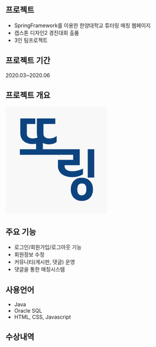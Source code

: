 ## 프로젝트
<ul>
  <li>SpringFramework를 이용한 한양대학교 튜터링 매칭 웹페이지</li>
  <li>캡스톤 디자인2 경진대회 출품</li>
  <li>3인 팀프로젝트</li>
</ul> 
 
## 프로젝트 기간
2020.03~2020.06

## 프로젝트 개요
<img src="./img/ddoring.PNG">

## 주요 기능
<ul>
  <li>로그인/회원가입/로그아웃 기능</li>
  <li>회원정보 수정</li>
  <li>커뮤니티(게시판, 댓글) 운영</li>
  <li>댓글을 통한 매칭시스템</li>
</ul>

## 사용언어
<ul>
  <li>Java</li>
  <li>Oracle SQL</li>
  <li>HTML, CSS, Javascript</li>
</ul>

## 수상내역

